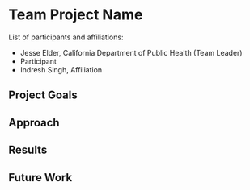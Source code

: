 # Team Project Name

List of participants and affiliations:
- Jesse Elder, California Department of Public Health (Team Leader)
- Participant
-    Indresh Singh, Affiliation

## Project Goals

## Approach

## Results

## Future Work

